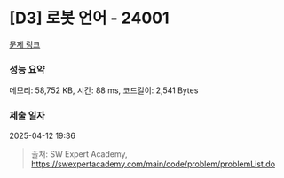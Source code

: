 # [D3] 로봇 언어 - 24001 

[문제 링크](https://swexpertacademy.com/main/code/problem/problemDetail.do?contestProbId=AZVqPrHaAy_HBIOy) 

### 성능 요약

메모리: 58,752 KB, 시간: 88 ms, 코드길이: 2,541 Bytes

### 제출 일자

2025-04-12 19:36



> 출처: SW Expert Academy, https://swexpertacademy.com/main/code/problem/problemList.do